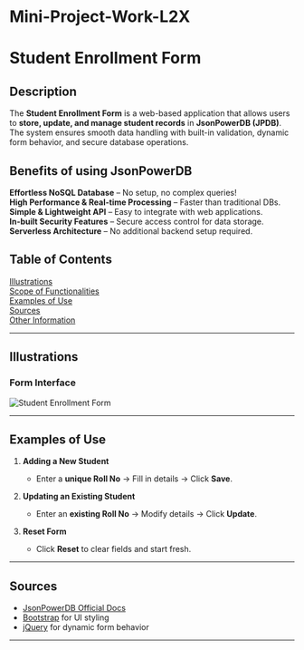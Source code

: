 # Mini-Project-Work-L2X

# **Student Enrollment Form**  

## **Description**  
The **Student Enrollment Form** is a web-based application that allows users to **store, update, and manage student records** in **JsonPowerDB (JPDB)**. The system ensures smooth data handling with built-in validation, dynamic form behavior, and secure database operations.  

## **Benefits of using JsonPowerDB**  
**Effortless NoSQL Database** – No setup, no complex queries!  
**High Performance & Real-time Processing** – Faster than traditional DBs.  
**Simple & Lightweight API** – Easy to integrate with web applications.  
**In-built Security Features** – Secure access control for data storage.  
**Serverless Architecture** – No additional backend setup required.  



## **Table of Contents**  
 [Illustrations](#illustrations)  
 [Scope of Functionalities](#scope-of-functionalities)  
 [Examples of Use](#examples-of-use)  
 [Sources](#sources)  
 [Other Information](#other-information)  

---

## **Illustrations**  
### **Form Interface**  
![Student Enrollment Form](https://via.placeholder.com/800x400?text=Student+Enrollment+Form)  

---

## **Examples of Use**  
1. **Adding a New Student**  
   - Enter a **unique Roll No** → Fill in details → Click **Save**.  

2. **Updating an Existing Student**  
   - Enter an **existing Roll No** → Modify details → Click **Update**.  

3. **Reset Form**  
   - Click **Reset** to clear fields and start fresh.  

---


## **Sources**  
- [JsonPowerDB Official Docs](http://login2explore.com/jpdb/docs.html)  
- [Bootstrap](https://getbootstrap.com/) for UI styling  
- [jQuery](https://jquery.com/) for dynamic form behavior  

---


